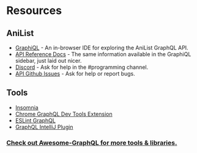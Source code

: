 # Resources

## AniList

* [GraphiQL](https://anilist.co/graphiql) - An in-browser IDE for exploring the AniList GraphQL API.
* [API Reference Docs](https://anilist.github.io/ApiV2-GraphQL-Docs/) - The same information available in the GraphiQL sidebar, just laid out nicer.
* [Discord](https://discord.gg/anilist) - Ask for help in the \#programming channel.
* [API Github Issues](https://github.com/AniList/ApiV2-GraphQL-Docs/issues) - Ask for help or report bugs.

## Tools

* [Insomnia](https://insomnia.rest/)
* [Chrome GraphQL Dev Tools Extension](https://chrome.google.com/webstore/detail/graphql-network/igbmhmnkobkjalekgiehijefpkdemocm)
* [ESLint GraphQL](https://github.com/apollographql/eslint-plugin-graphql)
* [GraphQL IntelliJ Plugin](https://github.com/jimkyndemeyer/js-graphql-intellij-plugin/)

### [**Check out Awesome-GraphQL for more tools &** ](https://github.com/chentsulin/awesome-graphql)[**libraries**](https://github.com/chentsulin/awesome-graphql)[**.**](https://github.com/chentsulin/awesome-graphql)


